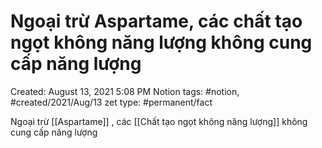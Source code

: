 ---
---

# Ngoại trừ Aspartame, các chất tạo ngọt không năng lượng không cung cấp năng lượng

Created: August 13, 2021 5:08 PM
Notion tags: #notion, #created/2021/Aug/13
zet type: #permanent/fact

Ngoại trừ [[Aspartame]] , các [[Chất tạo ngọt không năng lượng]]  không cung cấp năng lượng